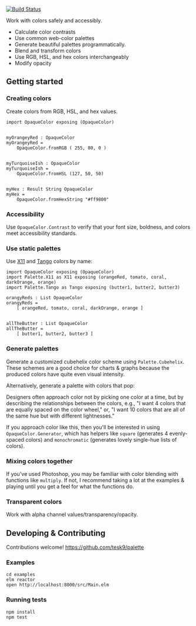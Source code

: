 [![Build Status](https://travis-ci.org/tesk9/palette.svg?branch=master)](https://travis-ci.org/tesk9/palette)

Work with colors safely  and accessibly.

- Calculate color contrasts
- Use common web-color palettes
- Generate beautiful palettes programmatically.
- Blend and transform colors
- Use RGB, HSL, and hex colors interchangeably
- Modify opacity

## Getting started

### Creating colors

Create colors from RGB, HSL, and hex values.

```
import OpaqueColor exposing (OpaqueColor)


myOrangeyRed : OpaqueColor
myOrangeyRed =
    OpaqueColor.fromRGB ( 255, 80, 0 )


myTurquoiseIsh : OpaqueColor
myTurquoiseIsh =
    OpaqueColor.fromHSL (127, 50, 50)


myHex : Result String OpaqueColor
myHex =
    OpaqueColor.fromHexString "#ff9800"

```

### Accessibility

Use `OpaqueColor.Contrast` to verify that your font size, boldness, and colors meet accessibility standards.

### Use static palettes

Use [X11](https://en.wikipedia.org/wiki/X11_color_names) and [Tango](http://tango.freedesktop.org/Tango_Icon_Theme_Guidelines#Color_Palette) colors by name:

```
import OpaqueColor exposing (OpaqueColor)
import Palette.X11 as X11 exposing (orangeRed, tomato, coral, darkOrange, orange)
import Palette.Tango as Tango exposing (butter1, butter2, butter3)

orangyReds : List OpaqueColor
orangyReds =
    [ orangeRed, tomato, coral, darkOrange, orange ]


allTheButter : List OpaqueColor
allTheButter =
    [ butter1, butter2, butter3 ]
```

### Generate palettes

Generate a customized cubehelix color scheme using `Palette.Cubehelix`.
These schemes are a good choice for charts & graphs because the produced colors have quite even visual intensity.

Alternatively, generate a palette with colors that pop:

Designers often approach color not by picking one color at a time, but by describing the relationships between
the colors, e.g., "I want 4 colors that are equally spaced on the color wheel," or, "I want 10 colors that
are all of the same hue but with different lightnesses."

If you approach color like this, then you'll be interested in using `OpaqueColor.Generator`, which has
helpers like `square` (generates 4 evenly-spaced colors) and `monochromatic` (generates lovely
single-hue lists of colors).


### Mixing colors together

If you've used Photoshop, you may be familiar with color blending with functions
like `multiply`. If not, I recommend taking a lot at the examples & playing until
you get a feel for what the functions do.


### Transparent colors

Work with alpha channel values/transparency/opacity.

## Developing & Contributing

Contributions welcome!
https://github.com/tesk9/palette

### Examples

```
cd examples
elm reactor
open http://localhost:8000/src/Main.elm
```

### Running tests

```
npm install
npm test
```
